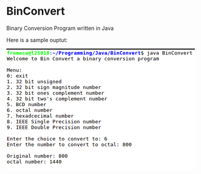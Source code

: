# BinConvert
Binary Conversion Program written in Java

Here is a sample ouptut:

![Binary Sample](BinarySample.png)
